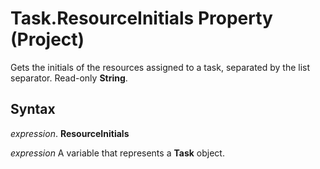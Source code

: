 
# Task.ResourceInitials Property (Project)

Gets the initials of the resources assigned to a task, separated by the list separator. Read-only  **String**.


## Syntax

 _expression_. **ResourceInitials**

 _expression_ A variable that represents a **Task** object.

